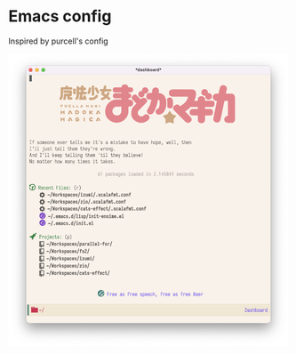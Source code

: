 # Emacs config

Inspired by purcell's config

![Scrot](https://raw.githubusercontent.com/jilen/.emacs.d/main/scrot.png)
